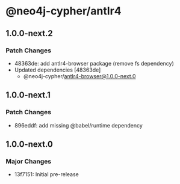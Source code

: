 # @neo4j-cypher/antlr4

## 1.0.0-next.2

### Patch Changes

- 48363de: add antlr4-browser package (remove fs dependency)
- Updated dependencies [48363de]
  - @neo4j-cypher/antlr4-browser@1.0.0-next.0

## 1.0.0-next.1

### Patch Changes

- 896eddf: add missing @babel/runtime dependency

## 1.0.0-next.0

### Major Changes

- 13f7151: Initial pre-release
